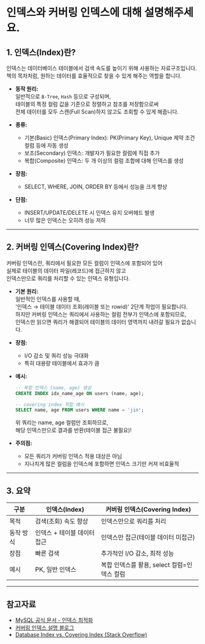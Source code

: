 # 인덱스와 커버링 인덱스에 대해 설명해주세요.

## 1. 인덱스(Index)란?

인덱스는 데이터베이스 테이블에서 검색 속도를 높이기 위해 사용하는 자료구조입니다.  
책의 목차처럼, 원하는 데이터를 효율적으로 찾을 수 있게 해주는 역할을 합니다.

- **동작 원리:**  
  일반적으로 `B-Tree`, `Hash` 등으로 구성되며,  
  테이블의 특정 컬럼 값을 기준으로 정렬하고 참조를 저장함으로써  
  전체 데이터를 모두 스캔(Full Scan)하지 않고도 조회할 수 있게 해줍니다.

- **종류:**  
  - 기본(Basic) 인덱스(Primary Index): PK(Primary Key), Unique 제약 조건 컬럼 등에 자동 생성
  - 보조(Secondary) 인덱스: 개발자가 필요한 컬럼에 직접 추가
  - 복합(Composite) 인덱스: 두 개 이상의 컬럼 조합에 대해 인덱스를 생성

- **장점:**  
  - SELECT, WHERE, JOIN, ORDER BY 등에서 성능을 크게 향상
- **단점:**  
  - INSERT/UPDATE/DELETE 시 인덱스 유지 오버헤드 발생
  - 너무 많은 인덱스는 오히려 성능 저하

---

## 2. 커버링 인덱스(Covering Index)란?

커버링 인덱스란, 쿼리에서 필요한 모든 컬럼이 인덱스에 포함되어 있어  
실제로 테이블의 데이터 파일(레코드)에 접근하지 않고  
인덱스만으로 쿼리를 처리할 수 있는 인덱스 유형입니다.

- **기본 원리:**  
  일반적인 인덱스를 사용할 때,  
  '인덱스 → 테이블 데이터 조회(레이블 또는 rowid)' 2단계 작업이 필요합니다.  
  하지만 커버링 인덱스는 쿼리에서 사용하는 컬럼 전부가 인덱스에 포함되므로,  
  인덱스만 읽으면 쿼리가 해결되어 테이블의 데이터 영역까지 내려갈 필요가 없습니다.

- **장점:**  
  - I/O 감소 및 쿼리 성능 극대화
  - 특히 대용량 테이블에서 효과가 큼

- **예시:**  
  ```sql
  -- 복합 인덱스 (name, age) 생성
  CREATE INDEX idx_name_age ON users (name, age);

  -- covering index 적합 예시
  SELECT name, age FROM users WHERE name = 'jin';
  ```
  위 쿼리는 name, age 컬럼만 조회하므로,  
  해당 인덱스만으로 결과를 반환(테이블 접근 불필요)!

- **주의점:**  
  - 모든 쿼리가 커버링 인덱스 적용 대상은 아님
  - 지나치게 많은 컬럼을 인덱스에 포함하면 인덱스 크기만 커져 비효율적

---

## 3. 요약

| 구분       | 인덱스(Index)     | 커버링 인덱스(Covering Index)      |
|------------|-------------------|------------------------------------|
| 목적       | 검색(조회) 속도 향상 | 인덱스만으로 쿼리를 처리           |
| 동작 방식  | 인덱스 + 테이블 데이터 접근 | 인덱스만 접근(테이블 데이터 미접근) |
| 장점       | 빠른 검색          | 추가적인 I/O 감소, 최적 성능        |
| 예시       | PK, 일반 인덱스    | 복합 인덱스를 활용, select 컬럼=인덱스 컬럼 |

---

## 참고자료

- [MySQL 공식 문서 - 인덱스 최적화](https://dev.mysql.com/doc/refman/8.0/en/mysql-indexes.html)
- [커버링 인덱스 설명 블로그](https://jojoldu.tistory.com/243)
- [Database Index vs. Covering Index (Stack Overflow)](https://stackoverflow.com/questions/16197350/what-is-a-covering-index)
